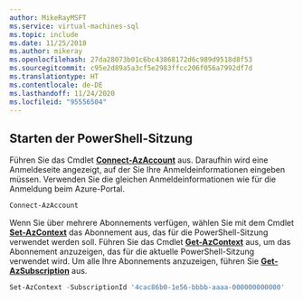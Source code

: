 ```yaml
---
author: MikeRayMSFT
ms.service: virtual-machines-sql
ms.topic: include
ms.date: 11/25/2018
ms.author: mikeray
ms.openlocfilehash: 27da28073b01c6bc43868172d6c989d9518d8f53
ms.sourcegitcommit: c95e2d89a5a3cf5e2983ffcc206f056a7992df7d
ms.translationtype: HT
ms.contentlocale: de-DE
ms.lasthandoff: 11/24/2020
ms.locfileid: "95556504"
---
```

## <a name="start-your-powershell-session"></a>Starten der PowerShell-Sitzung
 

Führen Sie das Cmdlet [**Connect-AzAccount**](/powershell/module/Az.Accounts/Connect-AzAccount) aus. Daraufhin wird eine Anmeldeseite angezeigt, auf der Sie Ihre Anmeldeinformationen eingeben müssen. Verwenden Sie die gleichen Anmeldeinformationen wie für die Anmeldung beim Azure-Portal.

```powershell
Connect-AzAccount
```

Wenn Sie über mehrere Abonnements verfügen, wählen Sie mit dem Cmdlet [**Set-AzContext**](/powershell/module/az.accounts/set-azcontext) das Abonnement aus, das für die PowerShell-Sitzung verwendet werden soll. Führen Sie das Cmdlet [**Get-AzContext**](/powershell/module/az.accounts/get-azcontext) aus, um das Abonnement anzuzeigen, das für die aktuelle PowerShell-Sitzung verwendet wird. Um alle Ihre Abonnements anzuzeigen, führen Sie [**Get-AzSubscription**](/powershell/module/az.accounts/get-azsubscription) aus.

```powershell
Set-AzContext -SubscriptionId '4cac86b0-1e56-bbbb-aaaa-000000000000'
```